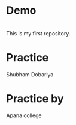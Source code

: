 # Demo

<br>
This is my first repository.

# Practice

Shubham Dobariya

# Practice by

Apana college
